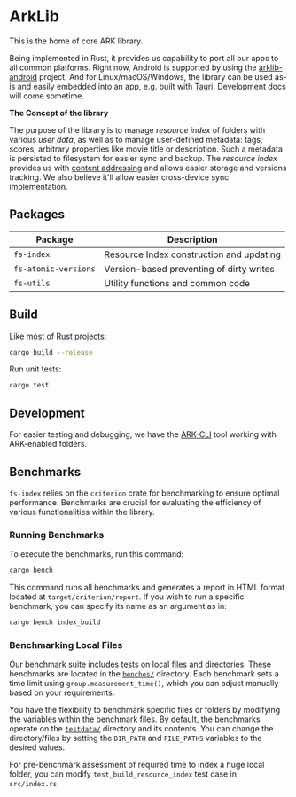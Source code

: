 # ArkLib

This is the home of core ARK library.

Being implemented in Rust, it provides us capability to port all our apps to all common platforms. Right now, Android is supported by using the [arklib-android](https://github.com/arK-Builders/arklib-android) project. And for Linux/macOS/Windows, the library can be used as-is and easily embedded into an app, e.g. built with [Tauri](https://tauri.app/). Development docs will come sometime.

**The Concept of the library**

The purpose of the library is to manage _resource index_ of folders with various _user data_, as well as to manage user-defined metadata: tags, scores, arbitrary properties like movie title or description. Such a metadata is persisted to filesystem for easier sync and backup. The _resource index_ provides us with [content addressing](https://en.wikipedia.org/wiki/Content-addressable_storage) and allows easier storage and versions tracking. We also believe it'll allow easier cross-device sync implementation.

## Packages

<div align="center">

| Package              | Description                               |
| -------------------- | ----------------------------------------- |
| `fs-index`           | Resource Index construction and updating  |
| `fs-atomic-versions` | Version-based preventing of dirty writes  |
| `fs-utils`           | Utility functions and common code         |

</div>

## Build

Like most of Rust projects:

```bash
cargo build --release
```

Run unit tests:

```bash
cargo test
```

## Development

For easier testing and debugging, we have the [ARK-CLI](https://github.com/ARK-Builders/ARK-CLI) tool working with ARK-enabled folders.

## Benchmarks

`fs-index` relies on the `criterion` crate for benchmarking to ensure optimal performance. Benchmarks are crucial for evaluating the efficiency of various functionalities within the library.

### Running Benchmarks

To execute the benchmarks, run this command:

```bash
cargo bench
```

This command runs all benchmarks and generates a report in HTML format located at `target/criterion/report`. If you wish to run a specific benchmark, you can specify its name as an argument as in:

```bash
cargo bench index_build
```

### Benchmarking Local Files

Our benchmark suite includes tests on local files and directories. These benchmarks are located in the [`benches/`](/benches) directory. Each benchmark sets a time limit using `group.measurement_time()`, which you can adjust manually based on your requirements.

You have the flexibility to benchmark specific files or folders by modifying the variables within the benchmark files. By default, the benchmarks operate on the [`testdata/`](../testdata/) directory and its contents. You can change the directory/files by setting the `DIR_PATH` and `FILE_PATHS` variables to the desired values.

For pre-benchmark assessment of required time to index a huge local folder, you can modify `test_build_resource_index` test case in `src/index.rs`.
